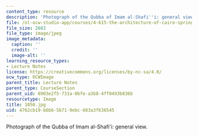 ```yaml
---
content_type: resource
description: 'Photograph of the Qubba of Imam al-Shafi''i: general view.'
file: /ol-ocw-studio-app/courses/4-615-the-architecture-of-cairo-spring-2002/4762cb19b6b65b719ebc683a3f636545_1050.jpg
file_size: 2683
file_type: image/jpeg
image_metadata:
  caption: ''
  credit: ''
  image-alt: ''
learning_resource_types:
- Lecture Notes
license: https://creativecommons.org/licenses/by-nc-sa/4.0/
ocw_type: OCWImage
parent_title: Lecture Notes
parent_type: CourseSection
parent_uid: 6903e2f5-731a-0bfe-a3b8-4ff0493b836b
resourcetype: Image
title: 1050.jpg
uid: 4762cb19-b6b6-5b71-9ebc-683a3f636545
---
```

Photograph of the Qubba of Imam al-Shafi'i: general view.